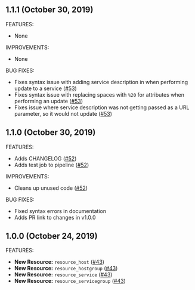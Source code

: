 ## 1.1.1 (October 30, 2019)

FEATURES:

* None

IMPROVEMENTS:

* None

BUG FIXES:

* Fixes syntax issue with adding service description in when performing update to a service ([#53](https://github.com/devopsdunkin/terraform-provider-nagios/pull/53))
* Fixes syntax issue with replacing spaces with `%20` for attributes when performing an update ([#53](https://github.com/devopsdunkin/terraform-provider-nagios/pull/53))
* Fixes issue where service description was not getting passed as a URL parameter, so it would not update ([#53](https://github.com/devopsdunkin/terraform-provider-nagios/pull/53))

## 1.1.0 (October 30, 2019)

FEATURES:

* Adds CHANGELOG ([#52](https://github.com/devopsdunkin/terraform-provider-nagios/pull/52))
* Adds test job to pipeline ([#52](https://github.com/devopsdunkin/terraform-provider-nagios/pull/52))

IMPROVEMENTS:

* Cleans up unused code ([#52](https://github.com/devopsdunkin/terraform-provider-nagios/pull/52))

BUG FIXES:

* Fixed syntax errors in documentation
* Adds PR link to changes in v1.0.0

## 1.0.0 (October 24, 2019)

FEATURES:

* **New Resource:** `resource_host` ([#43](https://github.com/devopsdunkin/terraform-provider-nagios/pull/43))
* **New Resource:** `resource_hostgroup` ([#43](https://github.com/devopsdunkin/terraform-provider-nagios/pull/43))
* **New Resource:** `resource_service` ([#43](https://github.com/devopsdunkin/terraform-provider-nagios/pull/43))
* **New Resource:** `resource_servicegroup` ([#43](https://github.com/devopsdunkin/terraform-provider-nagios/pull/43))